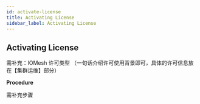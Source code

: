 ```yaml
---
id: activate-license
title: Activating License
sidebar_label: Activating License
---
```


## Activating License

需补充：IOMesh 许可类型 （一句话介绍许可使用背景即可，具体的许可信息放在【集群运维】部分）

**Procedure**

需补充步骤

